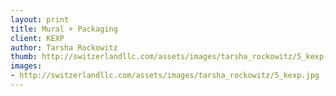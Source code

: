 ```yaml
--- 
layout: print
title: Mural + Packaging
client: KEXP
author: Tarsha Rockowitz
thumb: http://switzerlandllc.com/assets/images/tarsha_rockowitz/5_kexp-small.jpg
images: 
- http://switzerlandllc.com/assets/images/tarsha_rockowitz/5_kexp.jpg
---
```

